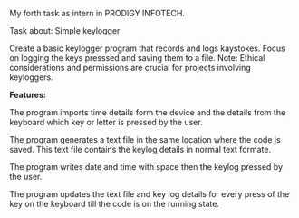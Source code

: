 My forth task as intern in PRODIGY INFOTECH.

Task about: Simple keylogger

Create a basic keylogger program that records and logs kaystokes. Focus on logging the keys presssed and saving them to a file. Note: Ethical considerations and permissions are crucial for projects involving keyloggers.

**Features:**

The program imports time details form the device and the details from the keyboard which key or letter is pressed by the user.

The program generates a text file in the same location where the code is saved. This text file contains the keylog details in normal text formate.

The program writes date and time with space then the keylog pressed by the user.

The program updates the text file and key log details for every press of the key on the keyboard till the code is on the running state.
